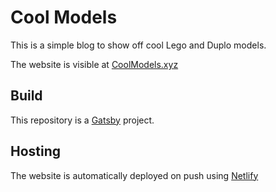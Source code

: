 # Cool Models

This is a simple blog to show off cool Lego and Duplo models.

The website is visible at [CoolModels.xyz](https://coolmodels.xyz/)

## Build

This repository is a [Gatsby](https://www.gatsbyjs.org/) project.


## Hosting

The website is automatically deployed on push using [Netlify](https://www.netlify.com/)

